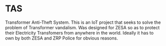 # TAS
Transformer Anti-Theft System. This is an IoT project that seeks to solve the problem of Transformer vandalism. Was designed for ZESA so as to protect their Electricity Transfomers from anywhere in the world. Ideally it has to own by both ZESA and ZRP Police for obvious reasons.  
